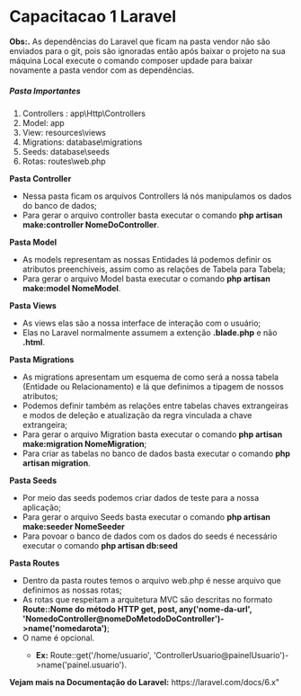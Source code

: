 <h1>Capacitacao 1 Laravel</h1>

<p><b>Obs:.</b> As dependências do Laravel que ficam na pasta vendor não são enviados para o git, pois são ignoradas então após baixar o projeto na sua máquina Local execute o comando composer updade para baixar novamente a pasta vendor com as dependências.</p>

<h5>Pasta Importantes</h5>
<ol>
	<li>Controllers : app\Http\Controllers</li>
	<li>Model: app</li>
	<li>View: resources\views</li>
	<li>Migrations: database\migrations</li>
	<li>Seeds: database\seeds</li>
	<li>Rotas: routes\web.php</li>
</ol>

<b>Pasta Controller</b>
<ul>
	<li>Nessa pasta ficam os arquivos Controllers lá nós manipulamos os dados do banco de dados;</li>
	<li>Para gerar o arquivo controller basta executar o comando <b>php artisan make:controller NomeDoController</b>.</li>
</ul>

<b>Pasta Model</b>
<ul>
	<li>As models representam as nossas Entidades lá podemos definir os atributos preenchiveis, assim como as relações de Tabela para Tabela;</li>
	<li>Para gerar o arquivo Model basta executar o comando <b>php artisan make:model NomeModel</b>.</li>
</ul>

<b>Pasta Views</b>
<ul>
	<li>As views elas são a nossa interface de interação com o usuário;</li>
	<li>Elas no Laravel normalmente assumem a extenção <b>.blade.php</b> e não <b>.html</b>.</li>
</ul>

<b>Pasta Migrations</b>
<ul>
	<li>As migrations apresentam um esquema de como será a nossa tabela (Entidade ou Relacionamento) e lá que definimos a tipagem de nossos atributos;</li>
	<li>Podemos definir também as relações entre tabelas chaves extrangeiras e modos de deleção e atualização da regra vinculada a chave extrangeira;</li>
	<li>Para gerar o arquivo Migration basta executar o comando <b>php artisan make:migration NomeMigration</b>;</li>
	<li>Para criar as tabelas no banco de dados basta executar o comando <b>php artisan migration</b>.</li>
</ul>

<b>Pasta Seeds</b>
<ul>
	<li>Por meio das seeds podemos criar dados de teste para a nossa aplicação;</li>
	<li>Para gerar o arquivo Seeds basta executar o comando <b>php artisan make:seeder NomeSeeder</b></li>
	<li>Para povoar o banco de dados com os dados do seeds é necessário executar o comando <b>php artisan db:seed</b></li>
</ul>

<b>Pasta Routes</b>
<ul>
	<li>Dentro da pasta routes temos o arquivo web.php é nesse arquivo que definimos as nossas rotas;</li>
	<li>As rotas que respeitam a arquitetura MVC são descritas no formato <b>Route::Nome do método HTTP get, post, any('nome-da-url', 'NomedoController@nomeDoMetodoDoController')->name('nomedarota')</b>;</li>
	<li>O name é opcional.</li>
	<ul>
		<li><b>Ex:</b> Route::get('/home/usuario', 'ControllerUsuario@painelUsuario')->name('painel.usuario').</li>
	</ul>
</ul>

<p><b>Vejam mais na Documentação do Laravel:</b> https://laravel.com/docs/6.x"</p>



